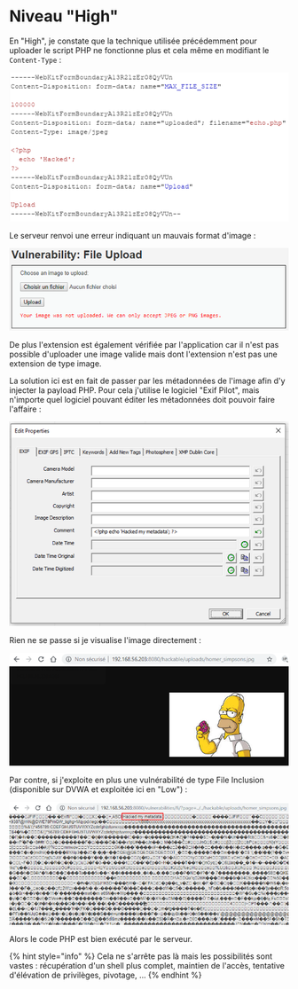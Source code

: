 # Niveau "High"

En "High", je constate que la technique utilisée précédemment pour uploader le script PHP ne fonctionne plus et cela même en modifiant le `Content-Type` :

![](../../../../.gitbook/assets/1e0ab4cb53726442207bcb4d14e9e251.png)

Le serveur renvoi une erreur indiquant un mauvais format d'image :

![](../../../../.gitbook/assets/40e5e73ad8a5e2c8e2412981c9dd5a2c.png)

De plus l'extension est également vérifiée par l'application car il n'est pas possible d'uploader une image valide mais dont l'extension n'est pas une extension de type image.

La solution ici est en fait de passer par les métadonnées de l'image afin d'y injecter la payload PHP. Pour cela j'utilise le logiciel "Exif Pilot", mais n'importe quel logiciel pouvant éditer les métadonnées doit pouvoir faire l'affaire :

![](../../../../.gitbook/assets/9bdecaa28670f077fa7fdb730201d8be.png)

Rien ne se passe si je visualise l'image directement :

![](../../../../.gitbook/assets/abdc1b531e346bccc83116d5a1703892.png)

Par contre, si j'exploite en plus une vulnérabilité de type File Inclusion (disponible sur DVWA et exploitée ici en "Low") :

![](<../../../../.gitbook/assets/85009f332def02ee08861fe6963c1500 (1).png>)

Alors le code PHP est bien exécuté par le serveur.

{% hint style="info" %}
Cela ne s'arrête pas là mais les possibilités sont vastes : récupération d'un shell plus complet, maintien de l'accès, tentative d'élévation de privilèges, pivotage, ...
{% endhint %}
